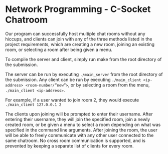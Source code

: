 # Network Programming - C-Socket Chatroom

Our program can successfully host multiple chat rooms without any hiccups, and clients can join with any of the three methods listed in the project requirements, which are creating a new room, joining an existing room, or selecting a room after being given a menu.

To compile the server and client, simply run make from the root directory of the submission.

The server can be run by executing `./main_server` from the root directory of the submission. Any client can be run by executing `./main_client <ip-address> <room-number/”new”>`, or by selecting a room from the menu, `./main_client <ip-address>`.

For example, if a user wanted to join room 2, they would execute `./main_client 127.0.0.1 2`

The clients upon joining will be prompted to enter their username. After entering their username, they will join the specified room, join a newly created room, or be given a menu to select a room depending on what was specified in the command line arguments. After joining the room, the user will be able to freely communicate with any other user connected to the same chatroom. No cross room communication is supported, and is prevented by keeping a separate list of clients for every room.
